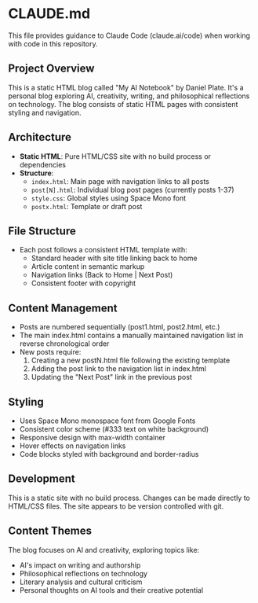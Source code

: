 # CLAUDE.md

This file provides guidance to Claude Code (claude.ai/code) when working with code in this repository.

## Project Overview

This is a static HTML blog called "My AI Notebook" by Daniel Plate. It's a personal blog exploring AI, creativity, writing, and philosophical reflections on technology. The blog consists of static HTML pages with consistent styling and navigation.

## Architecture

- **Static HTML**: Pure HTML/CSS site with no build process or dependencies
- **Structure**: 
  - `index.html`: Main page with navigation links to all posts
  - `post[N].html`: Individual blog post pages (currently posts 1-37)
  - `style.css`: Global styles using Space Mono font
  - `postx.html`: Template or draft post

## File Structure

- Each post follows a consistent HTML template with:
  - Standard header with site title linking back to home
  - Article content in semantic markup
  - Navigation links (Back to Home | Next Post)
  - Consistent footer with copyright

## Content Management

- Posts are numbered sequentially (post1.html, post2.html, etc.)
- The main index.html contains a manually maintained navigation list in reverse chronological order
- New posts require:
  1. Creating a new postN.html file following the existing template
  2. Adding the post link to the navigation list in index.html
  3. Updating the "Next Post" link in the previous post

## Styling

- Uses Space Mono monospace font from Google Fonts
- Consistent color scheme (#333 text on white background)
- Responsive design with max-width container
- Hover effects on navigation links
- Code blocks styled with background and border-radius

## Development

This is a static site with no build process. Changes can be made directly to HTML/CSS files. The site appears to be version controlled with git.

## Content Themes

The blog focuses on AI and creativity, exploring topics like:
- AI's impact on writing and authorship
- Philosophical reflections on technology
- Literary analysis and cultural criticism
- Personal thoughts on AI tools and their creative potential
